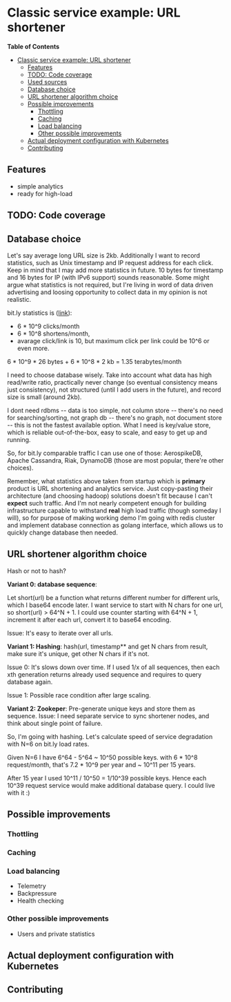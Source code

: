 Classic service example: URL shortener
===

<!-- markdown-toc start - Don't edit this section. Run M-x markdown-toc-refresh-toc -->
**Table of Contents**

- [Classic service example: URL shortener](#classic-service-example-url-shortener)
    - [Features](#features)
    - [TODO: Code coverage](#todo-code-coverage)
    - [Used sources](#used-sources)
    - [Database choice](#database-choice)
    - [URL shortener algorithm choice](#url-shortener-algorithm-choice)
    - [Possible improvements](#possible-improvements)
        - [Thottling](#thottling)
        - [Caching](#caching)
        - [Load balancing](#load-balancing)
        - [Other possible improvements](#other-possible-improvements)
    - [Actual deployment configuration with Kubernetes](#actual-deployment-configuration-with-kubernetes)
    - [Contributing](#contributing)

<!-- markdown-toc end -->

## Features

- simple analytics
- ready for high-load

## TODO: Code coverage


## Database choice

  Let's say average long URL size is 2kb. Additionally I want to record
statistics, such as Unix timestamp and IP request address for each click. Keep
in mind that I may add more statistics in future. 10 bytes for timestamp and 16
bytes for IP (with IPv6 support) sounds reasonable. Some might argue what
statistics is not required, but I're living in word of data driven advertising
and loosing opportunity to collect data in my opinion is not realistic.

bit.ly statistics is ([link]( http://highscalability.com/blog/2014/7/14/bitly-lessons-learned-building-a-distributed-system-that-han.html )): 
  - 6 * 10^9 clicks/month
  - 6 * 10^8 shortens/month,
  - avarage click/link is 10, but maximum click per link could be 10^6 or even more.
 
 6 * 10^9 * 26 bytes + 6 * 10^8 * 2 kb = 1.35 terabytes/month
 
 I need to choose database wisely. Take into account what data has high
read/write ratio, practically never change (so eventual consistency means just
consistency), not structured (until I add users in the future), and record size
is small (around 2kb).
 
 I dont need rdbms -- data is too simple, not column store -- there's no need
for searching/sorting, not graph db -- there's no graph, not document store --
this is not the fastest available option. What I need is key/value store, which
is reliable out-of-the-box, easy to scale, and easy to get up and running.

 So, for bit.ly comparable traffic I can use one of those: AerospikeDB, Apache
Cassandra, Riak, DynamoDB (those are most popular, there're other choices). 

 Remember, what statistics above taken from startup which is **primary** product
is URL shortening and analytics service. Just copy-pasting their architecture
(and choosing hadoop) solutions doesn't fit because I can't **expect**
such traffic. And I'm not nearly competent enough for building infrastructure 
capable to withstand **real** high load traffic (though someday I will), so 
for purpose of making working demo I'm going with redis cluster and implement
database connection as golang interface, which allows us to quickly change
database then needed.

## URL shortener algorithm choice

Hash or not to hash?

**Variant 0: database sequence**:

Let short(url) be a function what returns different number for different urls,
which I base64 encode later. I want service to start with N chars for one
url, so short(url) > 64^N + 1. I could use counter starting with 64^N + 1,
increment it after each url, convert it to base64 encoding.

Issue: It's easy to iterate over all urls. 

**Variant 1: Hashing**: 
hash(url, timestamp** and get N chars from result, make sure it's unique, get
other N chars if it's not.

Issue 0: It's slows down over time. If I used 1/x of all sequences, then each xth 
generation returns already used sequence and requires to query database again.

Issue 1: Possible race condition after large scaling.

**Variant 2: Zookeper**:
Pre-generate unique keys and store them as sequence. 
Issue: I need separate service to sync shortener nodes, and think about single 
point of failure.

So, I'm going with hashing. Let's calculate speed of service degradation with
N=6 on bit.ly load rates.

Given N=6 I have 6^64 - 5^64 ~ 10^50 possible keys. with 6 * 10^8
request/month, that's 7.2 * 10^9 per year and ~ 10^11 per 15 years.

After 15 year I used 10^11 / 10^50 = 1/10^39 possible keys. Hence each 
10^39 request service would make additional database query. I could live with it :) 

## Possible improvements

### Thottling

### Caching

### Load balancing

- Telemetry
- Backpressure
- Health checking

### Other possible improvements

- Users and private statistics

## Actual deployment configuration with Kubernetes

## Contributing

